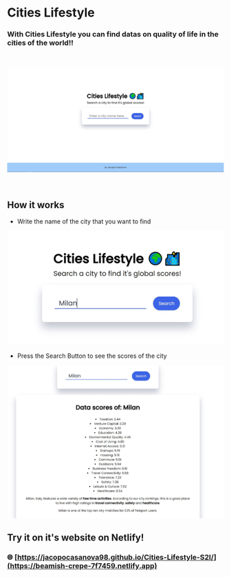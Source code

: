 # Cities Lifestyle 

### With Cities Lifestyle you can find datas on quality of life in the cities of the world!!

&nbsp;

<img src="https://github.com/JacopoCasanova98/Cities-Lifestyle/blob/main/src/github-img/Home.JPG" width="700"/> 

&nbsp;

## How it works


* Write the name of the city that you want to find &nbsp; &nbsp;
&nbsp;
&nbsp;
<img src="https://github.com/JacopoCasanova98/Cities-Lifestyle/blob/main/src/github-img/Write%20City.JPG" width="600"/>  


* Press the Search Button to see the scores of the city &nbsp; &nbsp; 
&nbsp;
&nbsp;
<img src="https://github.com/JacopoCasanova98/Cities-Lifestyle/blob/main/src/github-img/Find%20Scores.JPG" width="600"/>


## Try it on it's website on Netlify!
### 🌐 [https://jacopocasanova98.github.io/Cities-Lifestyle-S2I/](https://beamish-crepe-7f7459.netlify.app)
